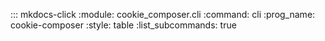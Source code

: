 ::: mkdocs-click
    :module: cookie_composer.cli
    :command: cli
    :prog_name: cookie-composer
    :style: table
    :list_subcommands: true
